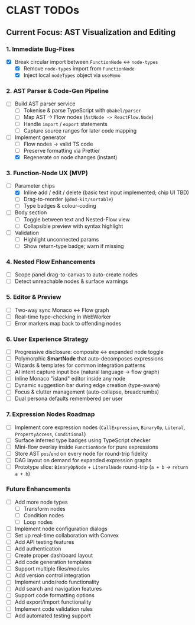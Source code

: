 # CLAST TODOs

## Current Focus: AST Visualization and Editing

### 1. Immediate Bug-Fixes

- [x] Break circular import between `FunctionNode` ↔ `node-types`
  - [x] Remove `node-types` import from `FunctionNode`
  - [x] Inject local `nodeTypes` object via `useMemo`

### 2. AST Parser & Code-Gen Pipeline

- [ ] Build AST parser service
  - [ ] Tokenise & parse TypeScript with `@babel/parser`
  - [ ] Map AST → Flow nodes (`AstNode -> ReactFlow.Node`)
  - [ ] Handle `import` / `export` statements
  - [ ] Capture source ranges for later code mapping
- [ ] Implement generator
  - [ ] Flow nodes → valid TS code
  - [ ] Preserve formatting via Prettier
  - [x] Regenerate on node changes (instant)

### 3. Function-Node UX (MVP)

- [ ] Parameter chips
  - [x] Inline add / edit / delete (basic text input implemented; chip UI TBD)
  - [ ] Drag-to-reorder (`@dnd-kit/sortable`)
  - [ ] Type badges & colour-coding
- [ ] Body section
  - [ ] Toggle between text and Nested-Flow view
  - [ ] Collapsible preview with syntax highlight
- [ ] Validation
  - [ ] Highlight unconnected params
  - [ ] Show return-type badge; warn if missing

### 4. Nested Flow Enhancements

- [ ] Scope panel drag-to-canvas to auto-create nodes
- [ ] Detect unreachable nodes & surface warnings

### 5. Editor & Preview

- [ ] Two-way sync Monaco ↔ Flow graph
- [ ] Real-time type-checking in WebWorker
- [ ] Error markers map back to offending nodes

### 6. User Experience Strategy

- [ ] Progressive disclosure: composite ↔ expanded node toggle
- [ ] Polymorphic **SmartNode** that auto-decomposes expressions
- [ ] Wizards & templates for common integration patterns
- [ ] AI intent capture input box (natural language → flow graph)
- [ ] Inline Monaco "island" editor inside any node
- [ ] Dynamic suggestion bar during edge creation (type-aware)
- [ ] Focus & clutter management (auto-collapse, breadcrumbs)
- [ ] Dual persona defaults remembered per user

### 7. Expression Nodes Roadmap

- [ ] Implement core expression nodes (`CallExpression`, `BinaryOp`, `Literal`, `PropertyAccess`, `Conditional`)
- [ ] Surface inferred type badges using TypeScript checker
- [ ] Mini-flow overlay inside `FunctionNode` for pure expressions
- [ ] Store AST `pos`/`end` on every node for round-trip fidelity
- [ ] DAG layout on demand for expanded expression graphs
- [ ] Prototype slice: `BinaryOpNode` + `LiteralNode` round-trip (`a + b` → `return a + b`)

### Future Enhancements
- [ ] Add more node types
  - [ ] Transform nodes
  - [ ] Condition nodes
  - [ ] Loop nodes
- [ ] Implement node configuration dialogs
- [ ] Set up real-time collaboration with Convex
- [ ] Add API testing features
- [ ] Add authentication
- [ ] Create proper dashboard layout
- [ ] Add code generation templates
- [ ] Support multiple files/modules
- [ ] Add version control integration
- [ ] Implement undo/redo functionality
- [ ] Add search and navigation features
- [ ] Support code formatting options
- [ ] Add export/import functionality
- [ ] Implement code validation rules
- [ ] Add automated testing support 